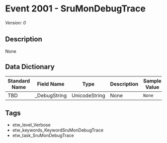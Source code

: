 # Event 2001 - SruMonDebugTrace
###### Version: 0

## Description
None

## Data Dictionary
|Standard Name|Field Name|Type|Description|Sample Value|
|---|---|---|---|---|
|TBD|_DebugString|UnicodeString|None|`None`|

## Tags
* etw_level_Verbose
* etw_keywords_KeywordSruMonDebugTrace
* etw_task_SruMonDebugTrace